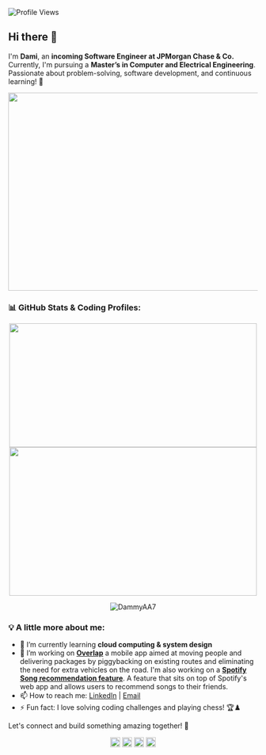 ![Profile Views](https://komarev.com/ghpvc/?username=DammyAA7&color=brightgreen)  
## Hi there 👋

I'm **Dami**, an **incoming Software Engineer at JPMorgan Chase & Co.** Currently, I'm pursuing a **Master’s in Computer and Electrical Engineering**. Passionate about problem-solving, software development, and continuous learning! 🚀

<img src="https://media3.giphy.com/media/v1.Y2lkPTc5MGI3NjExYWt6ODNkNHdmZWMzc3k3dnFjNGZuMTg1eDBlNTVtemlyZTN1OWhnZSZlcD12MV9pbnRlcm5hbF9naWZfYnlfaWQmY3Q9Zw/iIqmM5tTjmpOB9mpbn/giphy.gif" width="1200" height="400">


### 📊 GitHub Stats & Coding Profiles:

<div align="center">
  <img src="https://github-readme-stats.vercel.app/api/top-langs/?username=DammyAA7&layout=compact&theme=tokyonight" width="500" height="250">
  <img src="https://leetcard.jacoblin.cool/oluwadamilola-adebayo" width="500" height="300">
</div>

<p align="center"> <img src=https://github-readme-stats.vercel.app/api?username=DammyAA7&show_icons=true alt=DammyAA7 /> </p>

### 💡 A little more about me:
- 🌱 I’m currently learning **cloud computing & system design**
- 🔭 I’m working on **[Overlap](https://github.com/DammyAA7/Overlapd)** a mobile app aimed at moving people and delivering packages by piggybacking on existing routes and eliminating the need for extra vehicles on the road. I'm also working on a **[Spotify Song recommendation feature](https://github.com/DammyAA7/spotify)**. A feature that sits on top of Spotify's web app and allows users to recommend songs to their friends.
- 📫 How to reach me: [LinkedIn](https://www.linkedin.com/in/oluwadamilola-adebayo) | [Email](mailto:dammyade07@gmail.com)
- ⚡ Fun fact: I love solving coding challenges and playing chess! 🏆♟️

Let's connect and build something amazing together! 🚀

<p align="center">
<a href=https://dev.to/dammyaa7 target="blank"><img align="center" src=https://cdn.jsdelivr.net/npm/simple-icons@3.0.1/icons/dev-dot-to.svg alt="DammyAA7" height="20" width="20" /></a>
<a href=https://twitter.com/dammy_a7 target="blank"><img align="center" src=https://cdn.jsdelivr.net/npm/simple-icons@3.0.1/icons/twitter.svg alt="dammy_a7" height="20" width="20" /></a>
<a href=https://linkedin.com/in/oluwadamilola-adebayo/ target="blank"><img align="center" src=https://cdn.jsdelivr.net/npm/simple-icons@3.0.1/icons/linkedin.svg alt="oluwadamilola-adebayo" height="20" width="20" /></a>
<a href=https://instagram.com/dammy_a7 target="blank"><img align="center" src=https://cdn.jsdelivr.net/npm/simple-icons@3.0.1/icons/instagram.svg alt="dammy_a7" height="20" width="20" /></a>
</p>
